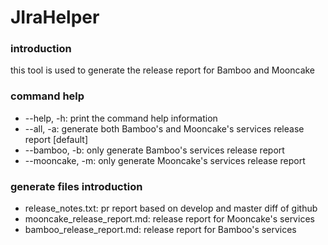 # JIraHelper

### introduction
this tool is used to generate the release report for Bamboo and Mooncake

### command help
- --help, -h: print the command help information
- --all, -a: generate both Bamboo's and Mooncake's services release report [default]
- --bamboo, -b: only generate Bamboo's services release report
- --mooncake, -m: only generate Mooncake's services release report

### generate files introduction
- release_notes.txt: pr report based on develop and master diff of github
- mooncake_release_report.md: release report for Mooncake's services
- bamboo_release_report.md: release report for Bamboo's services
